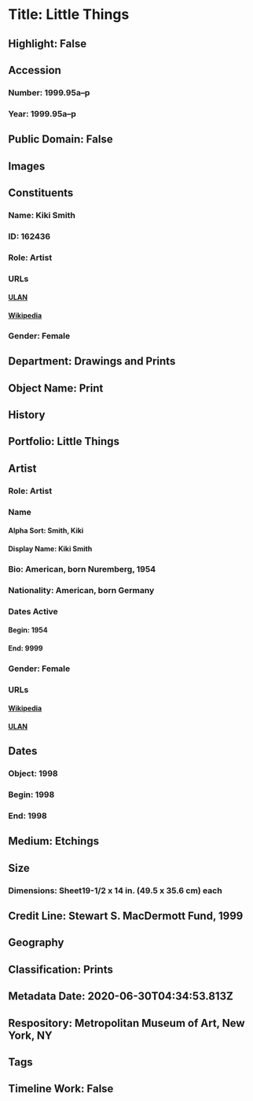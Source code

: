 # Title: Little Things
## Highlight: False
## Accession
### Number: 1999.95a–p
### Year: 1999.95a–p
## Public Domain: False
## Images
## Constituents
### Name: Kiki Smith
### ID: 162436
### Role: Artist
### URLs
#### [ULAN](http://vocab.getty.edu/page/ulan/500115982)
#### [Wikipedia](https://www.wikidata.org/wiki/Q447300)
### Gender: Female
## Department: Drawings and Prints
## Object Name: Print
## History
## Portfolio: Little Things
## Artist
### Role: Artist
### Name
#### Alpha Sort: Smith, Kiki
#### Display Name: Kiki Smith
### Bio: American, born Nuremberg, 1954
### Nationality: American, born Germany
### Dates Active
#### Begin: 1954
#### End: 9999
### Gender: Female
### URLs
#### [Wikipedia](https://www.wikidata.org/wiki/Q447300)
#### [ULAN](http://vocab.getty.edu/page/ulan/500115982)
## Dates
### Object: 1998
### Begin: 1998
### End: 1998
## Medium: Etchings
## Size
### Dimensions: Sheet19-1/2 x 14 in.  (49.5 x 35.6 cm) each
## Credit Line: Stewart S. MacDermott Fund, 1999
## Geography
## Classification: Prints
## Metadata Date: 2020-06-30T04:34:53.813Z
## Respository: Metropolitan Museum of Art, New York, NY
## Tags
## Timeline Work: False